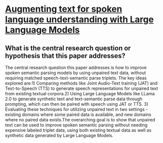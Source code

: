 # [Augmenting text for spoken language understanding with Large Language   Models](https://arxiv.org/abs/2309.09390)

## What is the central research question or hypothesis that this paper addresses?

The central research question this paper addresses is how to improve spoken semantic parsing models by using unpaired text data, without requiring matched speech-text-semantic parse triplets. The key ideas explored are:1) Comparing methods like Joint Audio-Text training (JAT) and Text-to-Speech (TTS) to generate speech representations for unpaired text from existing textual corpora.2) Using Large Language Models like LLama 2.0 to generate synthetic text and text-semantic parse data through prompting, which can then be paired with speech using JAT or TTS. 3) Evaluating these techniques for utilizing unpaired text in two settings - existing domains where some paired data is available, and new domains where no paired data exists.The overarching goal is to show that unpaired text can be used to improve spoken semantic parsing without needing expensive labeled triplet data, using both existing textual data as well as synthetic data generated by Large Language Models.
